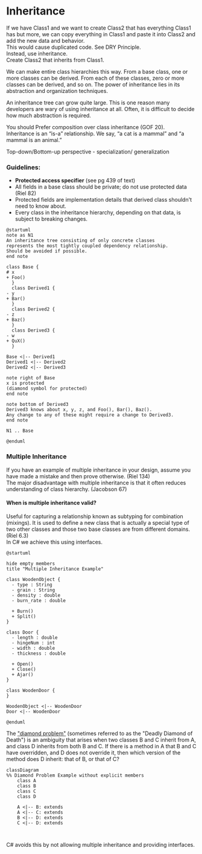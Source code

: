# Inheritance

If we have Class1 and we want to create Class2 that has everything Class1 has but more, we can copy everything in Class1
and paste it into Class2 and add the new data and behavior.  
This would cause duplicated code. See DRY Principle.  
Instead, use inheritance.  
Create Class2 that inherits from Class1.

We can make entire class hierarchies this way. From a base class, one or more classes can be derived. From each of these
classes, zero or more classes can be derived, and so on. The power of inheritance lies in its abstraction and
organization techniques.

An inheritance tree can grow quite large. This is one reason many developers are wary of using inheritance at all.
Often, it is difficult to decide how much abstraction is required.

You should Prefer composition over class inheritance (GOF 20).  
Inheritance is an “is-a” relationship. We say, “a cat is a mammal” and “a mammal is an animal.”

Top-down/Bottom-up perspective - specialization/ generalization

### Guidelines:

- **Protected access specifier** (see pg 439 of text)
- All fields in a base class should be private; do not use protected data (Riel 82)
- Protected fields are implementation details that derived class shouldn't need to know about.
- Every class in the inheritance hierarchy, depending on that data, is subject to breaking changes.

```plantuml
@startuml
note as N1
An inheritance tree consisting of only concrete classes
represents the most tightly coupled dependency relationship.
Should be avoided if possible.
end note

class Base {
# x
+ Foo()
  }
  class Derived1 {
- y
+ Bar()
  }
  class Derived2 {
- z
+ Baz()
  }
  class Derived3 {
- w
+ QuX()
  }

Base <|-- Derived1
Derived1 <|-- Derived2
Derived2 <|-- Derived3

note right of Base
x is protected
(diamond symbol for protected)
end note

note bottom of Derived3
Derived3 knows about x, y, z, and Foo(), Bar(), Baz().
Any change to any of these might require a change to Derived3.
end note

N1 .. Base

@enduml
```

### Multiple Inheritance

If you have an example of multiple inheritance in your design, assume you have made a mistake and then prove otherwise. (Riel 134)  
The major disadvantage with multiple inheritance is that it often reduces understanding of class hierarchy. (Jacobson 67)

#### When is multiple inheritance valid?

Useful for capturing a relationship known as subtyping for combination (mixings). It is used to define a new class that
is actually a special type of two other classes and those two base classes are from different domains. (Riel 6.3)  
In C# we achieve this using interfaces.

``` plantuml
@startuml

hide empty members
title "Multiple Inheritance Example"

class WoodenObject {
  - type : String
  - grain : String
  - density : double
  - burn_rate : double

  + Burn()
  + Split()
}

class Door {
  - length : double
  - hingeNum : int
  - width : double
  - thickness : double

  + Open()
  + Close()
  + Ajar()
}

class WoodenDoor {
}

WoodenObject <|-- WoodenDoor
Door <|-- WoodenDoor

@enduml
```

The ["diamond problem"](https://en.wikipedia.org/wiki/Multiple_inheritance) (sometimes referred to as the "Deadly
Diamond of Death") is an ambiguity that arises when two classes B and C inherit from A, and class D inherits from both B
and C. If there is a method in A that B and C have overridden, and D does not override it, then which version of the
method does D inherit: that of B, or that of C?

```mermaid
classDiagram
%% Diamond Problem Example without explicit members
    class A
    class B
    class C
    class D

    A <|-- B: extends
    A <|-- C: extends
    B <|-- D: extends
    C <|-- D: extends



```

C# avoids this by not allowing multiple inheritance and providing interfaces.



